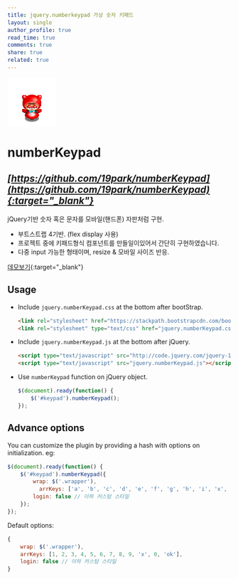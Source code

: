 ```yaml
---
title: jquery.numberkeypad 가상 숫자 키패드
layout: single
author_profile: true
read_time: true
comments: true
share: true
related: true
---
```


![배찌 이미지](/assets/images/20190226/baezzi.gif "배찌")

# numberKeypad
## *[https://github.com/19park/numberKeypad](https://github.com/19park/numberKeypad){:target="_blank"}*
jQuery기반 숫자 혹은 문자를 모바일(핸드폰) 자판처럼 구현.

- 부트스트랩 4기반. (flex display 사용)
- 프로젝트 중에 키패드형식 컴포넌트를 만들일이있어서 간단히 구현하였습니다.
- 다중 input 가능한 형태이며, resize & 모바일 사이즈 반응.

[데모보기](https://vibrant-northcutt-d99c0f.netlify.com/demo.html){:target="_blank"}


Usage
-----
* Include `jquery.numberKeypad.css`  at the bottom after bootStrap.

  ~~~html
  <link rel="stylesheet" href="https://stackpath.bootstrapcdn.com/bootstrap/4.1.3/css/bootstrap.min.css" integrity="sha384-MCw98/SFnGE8fJT3GXwEOngsV7Zt27NXFoaoApmYm81iuXoPkFOJwJ8ERdknLPMO" crossorigin="anonymous">
  <link rel="stylesheet" type="text/css" href="jquery.numberKeypad.css">
  ~~~

* Include `jquery.numberKeypad.js` at the bottom after jQuery.

  ~~~html
  <script type="text/javascript" src="http://code.jquery.com/jquery-1.11.0.min.js"></script>
  <script type="text/javascript" src="jquery.numberKeypad.js"></script>
  ~~~

* Use `numberKeypad` function on jQuery object.

  ~~~javascript
  $(document).ready(function() {
      $('#keypad').numberKeypad();
  });
  ~~~

Advance options
---------------
You can customize the plugin by providing a hash with options on initialization. eg:

~~~javascript
$(document).ready(function() {
    $('#keypad').numberKeypad({
        wrap: $('.wrapper'),
		  arrKeys: ['a', 'b', 'c', 'd', 'e', 'f', 'g', 'h', 'i', 'x', 'j', 'ok'],
        login: false // 이하 커스텀 스타일
    });
});
~~~

Default options:

~~~javascript
{
	wrap: $('.wrapper'),
	arrKeys: [1, 2, 3, 4, 5, 6, 7, 8, 9, 'x', 0, 'ok'],
	login: false // 이하 커스텀 스타일
}
~~~

